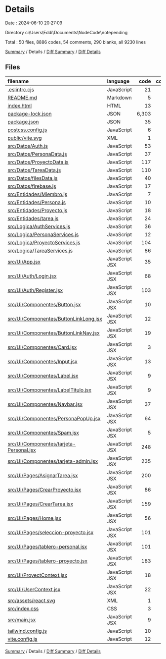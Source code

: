 # Details

Date : 2024-06-10 20:27:09

Directory c:\\Users\\Eddi\\Documents\\NodeCode\\notepending

Total : 50 files,  8886 codes, 54 comments, 290 blanks, all 9230 lines

[Summary](results.md) / Details / [Diff Summary](diff.md) / [Diff Details](diff-details.md)

## Files
| filename | language | code | comment | blank | total |
| :--- | :--- | ---: | ---: | ---: | ---: |
| [.eslintrc.cjs](/.eslintrc.cjs) | JavaScript | 21 | 0 | 1 | 22 |
| [README.md](/README.md) | Markdown | 5 | 0 | 4 | 9 |
| [index.html](/index.html) | HTML | 13 | 0 | 1 | 14 |
| [package-lock.json](/package-lock.json) | JSON | 6,303 | 0 | 1 | 6,304 |
| [package.json](/package.json) | JSON | 35 | 0 | 1 | 36 |
| [postcss.config.js](/postcss.config.js) | JavaScript | 6 | 0 | 1 | 7 |
| [public/vite.svg](/public/vite.svg) | XML | 1 | 0 | 0 | 1 |
| [src/Datos/Auth.js](/src/Datos/Auth.js) | JavaScript | 53 | 2 | 14 | 69 |
| [src/Datos/PersonaData.js](/src/Datos/PersonaData.js) | JavaScript | 37 | 1 | 6 | 44 |
| [src/Datos/ProyectoData.js](/src/Datos/ProyectoData.js) | JavaScript | 117 | 3 | 14 | 134 |
| [src/Datos/TareaData.js](/src/Datos/TareaData.js) | JavaScript | 110 | 5 | 9 | 124 |
| [src/Datos/filesData.js](/src/Datos/filesData.js) | JavaScript | 40 | 0 | 8 | 48 |
| [src/Datos/firebase.js](/src/Datos/firebase.js) | JavaScript | 17 | 1 | 5 | 23 |
| [src/Entidades/Miembro.js](/src/Entidades/Miembro.js) | JavaScript | 7 | 0 | 2 | 9 |
| [src/Entidades/Persona.js](/src/Entidades/Persona.js) | JavaScript | 10 | 0 | 3 | 13 |
| [src/Entidades/Proyecto.js](/src/Entidades/Proyecto.js) | JavaScript | 18 | 1 | 2 | 21 |
| [src/Entidades/tarea.js](/src/Entidades/tarea.js) | JavaScript | 24 | 1 | 2 | 27 |
| [src/Logica/AuthServices.js](/src/Logica/AuthServices.js) | JavaScript | 36 | 2 | 5 | 43 |
| [src/Logica/PersonaServices.js](/src/Logica/PersonaServices.js) | JavaScript | 12 | 1 | 2 | 15 |
| [src/Logica/ProyectoServices.js](/src/Logica/ProyectoServices.js) | JavaScript | 104 | 2 | 17 | 123 |
| [src/Logica/TareaServices.js](/src/Logica/TareaServices.js) | JavaScript | 86 | 6 | 13 | 105 |
| [src/Ui/App.jsx](/src/Ui/App.jsx) | JavaScript JSX | 35 | 0 | 3 | 38 |
| [src/Ui/Auth/Login.jsx](/src/Ui/Auth/Login.jsx) | JavaScript JSX | 68 | 1 | 7 | 76 |
| [src/Ui/Auth/Register.jsx](/src/Ui/Auth/Register.jsx) | JavaScript JSX | 103 | 1 | 5 | 109 |
| [src/Ui/Componentes/Button.jsx](/src/Ui/Componentes/Button.jsx) | JavaScript JSX | 10 | 0 | 1 | 11 |
| [src/Ui/Componentes/ButtonLinkLong.jsx](/src/Ui/Componentes/ButtonLinkLong.jsx) | JavaScript JSX | 12 | 0 | 3 | 15 |
| [src/Ui/Componentes/ButtonLinkNav.jsx](/src/Ui/Componentes/ButtonLinkNav.jsx) | JavaScript JSX | 19 | 1 | 4 | 24 |
| [src/Ui/Componentes/Card.jsx](/src/Ui/Componentes/Card.jsx) | JavaScript JSX | 3 | 0 | 1 | 4 |
| [src/Ui/Componentes/Input.jsx](/src/Ui/Componentes/Input.jsx) | JavaScript JSX | 13 | 0 | 2 | 15 |
| [src/Ui/Componentes/Label.jsx](/src/Ui/Componentes/Label.jsx) | JavaScript JSX | 9 | 0 | 2 | 11 |
| [src/Ui/Componentes/LabelTitulo.jsx](/src/Ui/Componentes/LabelTitulo.jsx) | JavaScript JSX | 9 | 0 | 2 | 11 |
| [src/Ui/Componentes/Navbar.jsx](/src/Ui/Componentes/Navbar.jsx) | JavaScript JSX | 37 | 1 | 5 | 43 |
| [src/Ui/Componentes/PersonaPopUp.jsx](/src/Ui/Componentes/PersonaPopUp.jsx) | JavaScript JSX | 64 | 0 | 7 | 71 |
| [src/Ui/Componentes/Spam.jsx](/src/Ui/Componentes/Spam.jsx) | JavaScript JSX | 5 | 1 | 3 | 9 |
| [src/Ui/Componentes/tarjeta-Personal.jsx](/src/Ui/Componentes/tarjeta-Personal.jsx) | JavaScript JSX | 248 | 2 | 19 | 269 |
| [src/Ui/Componentes/tarjeta-admin.jsx](/src/Ui/Componentes/tarjeta-admin.jsx) | JavaScript JSX | 235 | 1 | 21 | 257 |
| [src/Ui/Pages/AsignarTarea.jsx](/src/Ui/Pages/AsignarTarea.jsx) | JavaScript JSX | 200 | 2 | 13 | 215 |
| [src/Ui/Pages/CrearProyecto.jsx](/src/Ui/Pages/CrearProyecto.jsx) | JavaScript JSX | 86 | 0 | 9 | 95 |
| [src/Ui/Pages/CrearTarea.jsx](/src/Ui/Pages/CrearTarea.jsx) | JavaScript JSX | 159 | 2 | 11 | 172 |
| [src/Ui/Pages/Home.jsx](/src/Ui/Pages/Home.jsx) | JavaScript JSX | 56 | 0 | 6 | 62 |
| [src/Ui/Pages/seleccion-proyecto.jsx](/src/Ui/Pages/seleccion-proyecto.jsx) | JavaScript JSX | 101 | 0 | 10 | 111 |
| [src/Ui/Pages/tablero-personal.jsx](/src/Ui/Pages/tablero-personal.jsx) | JavaScript JSX | 101 | 0 | 8 | 109 |
| [src/Ui/Pages/tablero-proyecto.jsx](/src/Ui/Pages/tablero-proyecto.jsx) | JavaScript JSX | 183 | 3 | 20 | 206 |
| [src/Ui/ProyectContext.jsx](/src/Ui/ProyectContext.jsx) | JavaScript JSX | 18 | 5 | 5 | 28 |
| [src/Ui/UserContext.jsx](/src/Ui/UserContext.jsx) | JavaScript JSX | 22 | 5 | 5 | 32 |
| [src/assets/react.svg](/src/assets/react.svg) | XML | 1 | 0 | 0 | 1 |
| [src/index.css](/src/index.css) | CSS | 3 | 1 | 1 | 5 |
| [src/main.jsx](/src/main.jsx) | JavaScript JSX | 9 | 0 | 3 | 12 |
| [tailwind.config.js](/tailwind.config.js) | JavaScript | 10 | 2 | 1 | 13 |
| [vite.config.js](/vite.config.js) | JavaScript | 12 | 1 | 2 | 15 |

[Summary](results.md) / Details / [Diff Summary](diff.md) / [Diff Details](diff-details.md)